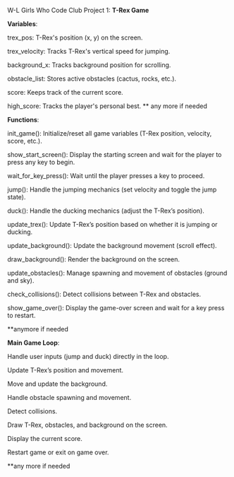 W-L Girls Who Code Club
Project 1: 
**T-Rex Game**


**Variables**:

trex_pos: T-Rex's position (x, y) on the screen.

trex_velocity: Tracks T-Rex's vertical speed for jumping.

background_x: Tracks background position for scrolling.

obstacle_list: Stores active obstacles (cactus, rocks, etc.).

score: Keeps track of the current score.

high_score: Tracks the player's personal best.
** any more if needed

**Functions**:

init_game(): Initialize/reset all game variables (T-Rex position, velocity, score, etc.).

show_start_screen(): Display the starting screen and wait for the player to press any key to begin.

wait_for_key_press(): Wait until the player presses a key to proceed.

jump(): Handle the jumping mechanics (set velocity and toggle the jump state).

duck(): Handle the ducking mechanics (adjust the T-Rex’s position).

update_trex(): Update T-Rex’s position based on whether it is jumping or ducking.

update_background(): Update the background movement (scroll effect).

draw_background(): Render the background on the screen.

update_obstacles(): Manage spawning and movement of obstacles (ground and sky).

check_collisions(): Detect collisions between T-Rex and obstacles.

show_game_over(): Display the game-over screen and wait for a key press to restart.

**anymore if needed



**Main Game Loop**:

Handle user inputs (jump and duck) directly in the loop.

Update T-Rex’s position and movement.

Move and update the background.

Handle obstacle spawning and movement.

Detect collisions.

Draw T-Rex, obstacles, and background on the screen.

Display the current score.

Restart game or exit on game over.

**any more if needed

